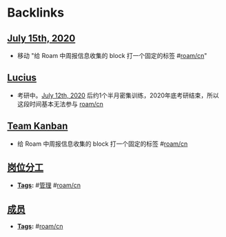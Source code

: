 
# Backlinks
## [July 15th, 2020](<July 15th, 2020.md>)
- 移动 "给 Roam 中周报信息收集的 block 打一个固定的标签 #[roam/cn](<../roam/cn.md>)"

## [Lucius](<Lucius.md>)
- 考研中。[July 12th, 2020](<../July 12th, 2020.md>) 后约1个半月密集训练，2020年底考研结束，所以这段时间基本无法参与 [roam/cn](<../roam/cn.md>)

## [Team Kanban](<Team Kanban.md>)
- 给 Roam 中周报信息收集的 block 打一个固定的标签 #[roam/cn](<../roam/cn.md>)

## [岗位分工](<岗位分工.md>)
- **[Tags](<../Tags.md>):** #[管理](<../管理.md>) #[roam/cn](<../roam/cn.md>)

## [成员](<成员.md>)
- **[Tags](<../Tags.md>):** #[roam/cn](<../roam/cn.md>)

